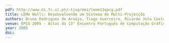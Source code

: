 ```yaml
---
pdf: http://www.di.fc.ul.pt/~tjvg/mmi/leme13epcg.pdf
title: LEMe Wall\: Desenvolvendo um Sistema de Multi-Projecção
authors: Bruno Rodrigues de Araújo, Tiago Guerreiro, Ricardo Jota Costa, Joaquim Jorge, João Madeiras Pereira
venue: EPCG 2005 - Actas do 13° Encontro Português de Computação Gráfica. Vila Real, Portugal, October, 2005
year: 2005
doi: 
---
```

